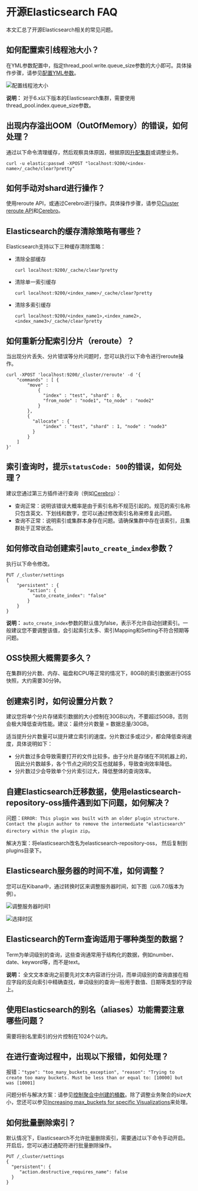 # 开源Elasticsearch FAQ

本文汇总了开源Elasticsearch相关的常见问题。

## 如何配置索引线程池大小？

在YML参数配置中，指定thread\_pool.write.queue\_size参数的大小即可。具体操作步骤，请参见[配置YML参数](/cn.zh-CN/ES实例/集群配置/配置YML参数.md)。

![配置线程池大小](https://static-aliyun-doc.oss-accelerate.aliyuncs.com/assets/img/zh-CN/5850005061/p180387.png)

**说明：** 对于6.x以下版本的Elasticsearch集群，需要使用thread\_pool.index.queue\_size参数。

## 出现内存溢出OOM（OutOfMemory）的错误，如何处理？

通过以下命令清理缓存，然后观察具体原因，根据原因[升配集群](/cn.zh-CN/ES实例/升降配实例/升配集群.md)或调整业务。

```
curl -u elastic:passwd -XPOST "localhost:9200/<index-name>/_cache/clear?pretty"
```

## 如何手动对shard进行操作？

使用reroute API，或通过Cerebro进行操作。具体操作步骤，请参见[Cluster reroute API](https://www.elastic.co/guide/en/elasticsearch/reference/7.6/cluster-reroute.html)和[Cerebro](/cn.zh-CN/最佳实践/Elasticsearch应用/集群管理/通过Cerebro访问阿里云ES.md)。

## Elasticsearch的缓存清除策略有哪些？

Elasticsearch支持以下三种缓存清除策略：

-   清除全部缓存

    ```
    curl localhost:9200/_cache/clear?pretty
    ```

-   清除单一索引缓存

    ```
    curl localhost:9200/<index_name>/_cache/clear?pretty
    ```

-   清除多索引缓存

    ```
    curl localhost:9200/<index_name1>,<index_name2>,<index_name3>/_cache/clear?pretty
    ```


## 如何重新分配索引分片（reroute）？

当出现分片丢失、分片错误等分片问题时，您可以执行以下命令进行reroute操作。

```
curl -XPOST 'localhost:9200/_cluster/reroute' -d '{
    "commands" : [ {
        "move" :
            {
              "index" : "test", "shard" : 0,
              "from_node" : "node1", "to_node" : "node2"
            }
        },
        {
          "allocate" : {
              "index" : "test", "shard" : 1, "node" : "node3"
          }
        }
    ]
}'
```

## 索引查询时，提示`statusCode: 500`的错误，如何处理？

建议您通过第三方插件进行查询（例如[Cerebro](/cn.zh-CN/最佳实践/Elasticsearch应用/集群管理/通过Cerebro访问阿里云ES.md)）：

-   查询正常：说明该错误大概率是由于索引名称不规范引起的。规范的索引名称只包含英文、下划线和数字，您可以通过修改索引名称来修复此问题。
-   查询不正常：说明索引或集群本身存在问题。请确保集群中存在该索引，且集群处于正常状态。

## 如何修改自动创建索引`auto_create_index`参数？

执行以下命令修改。

```
PUT /_cluster/settings
{
    "persistent" : {
        "action": {
          "auto_create_index": "false"
        }
    }
}
```

**说明：** `auto_create_index`参数的默认值为false，表示不允许自动创建索引。一般建议您不要调整该值，会引起索引太多、索引Mapping和Setting不符合预期等问题。

## OSS快照大概需要多久？

在集群的分片数、内存、磁盘和CPU等正常的情况下，80GB的索引数据进行OSS快照，大约需要30分钟。

## 创建索引时，如何设置分片数？

建议您将单个分片存储索引数据的大小控制在30GB以内，不要超过50GB，否则会极大降低查询性能。建议：最终分片数量 = 数据总量/30GB。

适当提升分片数量可以提升建立索引的速度。分片数过多或过少，都会降低查询速度，具体说明如下：

-   分片数过多会导致需要打开的文件比较多。由于分片是存储在不同机器上的，因此分片数越多，各个节点之间的交互也就越多，导致查询效率降低。
-   分片数过少会导致单个分片索引过大，降低整体的查询效率。

## 自建Elasticsearch迁移数据，使用elasticsearch-repository-oss插件遇到如下问题，如何解决？

问题：`ERROR: This plugin was built with an older plugin structure. Contact the plugin author to remove the intermediate "elasticsearch" directory within the plugin zip`。

解决方案：将elasticsearch改名为elasticsearch-repository-oss， 然后复制到plugins目录下。

## Elasticsearch服务器的时间不准，如何调整？

您可以在Kibana中，通过转换时区来调整服务器时间，如下图（以6.7.0版本为例）。

![调整服务器时间1](https://static-aliyun-doc.oss-accelerate.aliyuncs.com/assets/img/zh-CN/5850005061/p180469.png)

![选择时区](https://static-aliyun-doc.oss-accelerate.aliyuncs.com/assets/img/zh-CN/5850005061/p180471.png)

## Elasticsearch的Term查询适用于哪种类型的数据？

Term为单词级别的查询，这些查询通常用于结构化的数据，例如number、date、keyword等，而不是text。

**说明：** 全⽂文本查询之前要先对文本内容进行分词，而单词级别的查询直接在相应字段的反向索引中精确查找，单词级别的查询一般用于数值、日期等类型的字段上。

## 使用Elasticsearch的别名（aliases）功能需要注意哪些问题？

需要将别名里索引的分片控制在1024个以内。

## 在进行查询过程中，出现以下报错，如何处理？

报错：`"type": "too_many_buckets_exception", "reason": "Trying to create too many buckets. Must be less than or equal to: [10000] but was [10001]`

问题分析与解决方案：请参见[控制聚合中创建的桶数](https://xbuba.com/questions/57393548)。除了调整业务聚合的size大小，您还可以参见[Increasing max\_buckets for specific Visualizations](https://discuss.elastic.co/t/increasing-max-buckets-for-specific-visualizations/187390)来处理。

## 如何批量删除索引？

默认情况下，Elasticsearch不允许批量删除索引，需要通过以下命令手动开启。开启后，您可以通过通配符进行批量删除操作。

```
PUT /_cluster/settings
{
  "persistent": {
     "action.destructive_requires_name": false
  }
}
```

